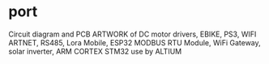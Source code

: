 # port
Circuit diagram and PCB ARTWORK of DC motor drivers, EBIKE, PS3, WIFI ARTNET, RS485, Lora Mobile, ESP32 MODBUS RTU Module, WiFi Gateway, solar inverter, ARM CORTEX STM32 
use by ALTIUM
